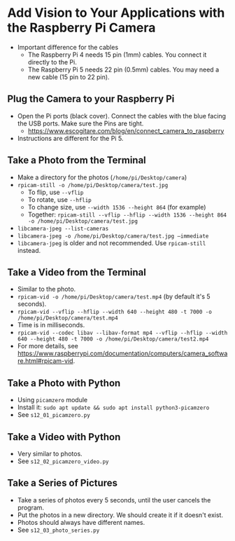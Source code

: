 # Add Vision to Your Applications with the Raspberry Pi Camera

* Important difference for the cables
    * The Raspberry Pi 4 needs 15 pin (1mm) cables. You connect it directly to the Pi.
    * The Raspberry Pi 5 needs 22 pin (0.5mm) cables. You may need a new cable (15 pin to 22 pin).

## Plug the Camera to your Raspberry Pi

* Open the Pi ports (black cover). Connect the cables with the blue facing the USB ports. Make sure the Pins are tight.
  * https://www.escogitare.com/blog/en/connect_camera_to_raspberry
* Instructions are different for the Pi 5.

## Take a Photo from the Terminal

* Make a directory for the photos (`/home/pi/Desktop/camera`)
* `rpicam-still -o /home/pi/Desktop/camera/test.jpg`
  * To flip, use `--vflip`
  * To rotate, use `--hflip`
  * To change size, use `--width 1536 --height 864` (for example)
  * Together: `rpicam-still --vflip --hflip --width 1536 --height 864 -o /home/pi/Desktop/camera/test.jpg`
* `libcamera-jpeg --list-cameras`
* `libcamera-jpeg -o /home/pi/Desktop/camera/test.jpg –immediate`
* `libcamera-jpeg` is older and not recommended. Use `rpicam-still` instead.

## Take a Video from the Terminal

* Similar to the photo.
* `rpicam-vid -o /home/pi/Desktop/camera/test.mp4` (by default it's 5 seconds).
* `rpicam-vid --vflip --hflip --width 640 --height 480 -t 7000 -o /home/pi/Desktop/camera/test.mp4`
* Time is in milliseconds.
* `rpicam-vid --codec libav --libav-format mp4 --vflip --hflip --width 640 --height 480 -t 7000 -o /home/pi/Desktop/camera/test2.mp4`
* For more details, see https://www.raspberrypi.com/documentation/computers/camera_software.html#rpicam-vid.

## Take a Photo with Python

* Using `picamzero` module
* Install it: `sudo apt update && sudo apt install python3-picamzero`
* See `s12_01_picamzero.py`

## Take a Video with Python

* Very similar to photos.
* See `s12_02_picamzero_video.py`

## Take a Series of Pictures

* Take a series of photos every 5 seconds, until the user cancels the program.
* Put the photos in a new directory. We should create it if it doesn't exist.
* Photos should always have different names.
* See `s12_03_photo_series.py`
